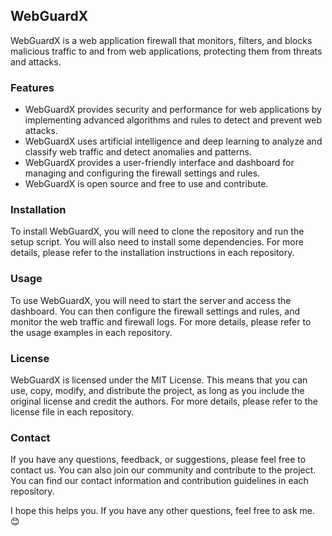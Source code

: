 ## WebGuardX
WebGuardX is a web application firewall that monitors, filters, and blocks malicious traffic to and from web applications, protecting them from threats and attacks.

### Features
- WebGuardX provides security and performance for web applications by implementing advanced algorithms and rules to detect and prevent web attacks.
- WebGuardX uses artificial intelligence and deep learning to analyze and classify web traffic and detect anomalies and patterns.
- WebGuardX provides a user-friendly interface and dashboard for managing and configuring the firewall settings and rules.
- WebGuardX is open source and free to use and contribute.
### Installation
To install WebGuardX, you will need to clone the repository and run the setup script. You will also need to install some dependencies. For more details, please refer to the installation instructions in each repository.

### Usage
To use WebGuardX, you will need to start the server and access the dashboard. You can then configure the firewall settings and rules, and monitor the web traffic and firewall logs. For more details, please refer to the usage examples in each repository.

### License
WebGuardX is licensed under the MIT License. This means that you can use, copy, modify, and distribute the project, as long as you include the original license and credit the authors. For more details, please refer to the license file in each repository.

### Contact
If you have any questions, feedback, or suggestions, please feel free to contact us. You can also join our community and contribute to the project. You can find our contact information and contribution guidelines in each repository.

I hope this helps you. If you have any other questions, feel free to ask me. 😊
